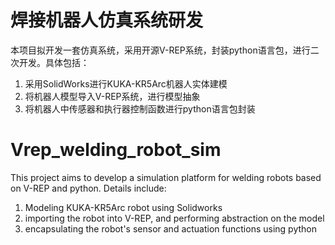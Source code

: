 # 焊接机器人仿真系统研发
本项目拟开发一套仿真系统，采用开源V-REP系统，封装python语言包，进行二次开发。具体包括：
1. 采用SolidWorks进行KUKA-KR5Arc机器人实体建模
2. 将机器人模型导入V-REP系统，进行模型抽象
3. 将机器人中传感器和执行器控制函数进行python语言包封装

# Vrep_welding_robot_sim
This project aims to develop a simulation platform for welding robots based on V-REP and python. Details include:
1. Modeling KUKA-KR5Arc robot using Solidworks
2. importing the robot into V-REP, and performing abstraction on the model
3. encapsulating the robot's sensor and actuation functions using python

